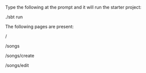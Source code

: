 Type the following at the prompt and it will run the starter project:

./sbt run

The following pages are present:

/

/songs

/songs/create

/songs/edit
